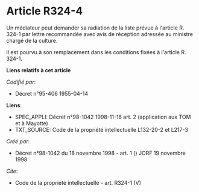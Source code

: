 # Article R324-4

Un médiateur peut demander sa radiation de la liste prévue à l'article R. 324-1 par lettre recommandée avec avis de réception
adressée au ministre chargé de la culture. 

Il est pourvu à son remplacement dans les conditions fixées à l'article R. 324-1.

**Liens relatifs à cet article**

_Codifié par_:

  - Décret n°95-406 1955-04-14

**Liens**:

  - SPEC_APPLI: Décret n°98-1042 1998-11-18 art. 2 (application aux TOM et à Mayotte)
  - TXT_SOURCE: Code de la propriété intellectuelle L132-20-2 et L217-3

_Créé par_:

  - Décret n°98-1042 du 18 novembre 1998 - art. 1 () JORF 19 novembre 1998

_Cite_:

  - Code de la propriété intellectuelle - art. R324-1 (V)
